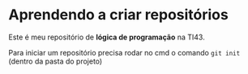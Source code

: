 # Aprendendo a criar repositórios
Este é meu repositório de **lógica de programação** na TI43.


Para iniciar um repositório precisa rodar no cmd o comando `git init` (dentro da pasta do projeto)